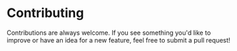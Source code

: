 # Contributing

Contributions are always welcome. If you see something you'd like to
improve or have an idea for a new feature, feel free to submit a pull
request!
